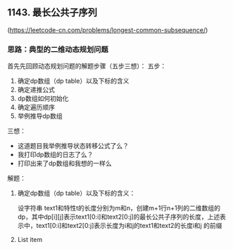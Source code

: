 ## 1143. 最长公共子序列
(https://leetcode-cn.com/problems/longest-common-subsequence/)

 ### 思路：典型的二维动态规划问题
 首先先回顾动态规划问题的解题步骤（五步三想）：
 五步：
 1. 确定dp数组（dp table）以及下标的含义
 2. 确定递推公式
 3. dp数组如何初始化
 4. 确定遍历顺序
 5. 举例推导dp数组

三想：
-   这道题目我举例推导状态转移公式了么？
-   我打印dp数组的日志了么？
-   打印出来了dp数组和我想的一样么

解题：

 1. 确定dp数组（dp table）以及下标的含义：
 
    设字符串 text1和特性t的长度分别为m和n，创建m+1行n+1列的二维数组的dp，其中dp[i][j]表示text1[0:i]和text2[0:j]的最长公共子序列的长度，上述表示中，text1[0:i]和text2[0:j]表示长度为i和j的text1和text2的长度i和j
    的前缀

 3. List item

<!--stackedit_data:
eyJoaXN0b3J5IjpbNTkxMDAzNzg1LDEyNTg4OTU4NDNdfQ==
-->